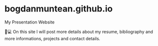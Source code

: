 # bogdanmuntean.github.io
My Presentation Website

📧💻 On this site I will post more details about my resume, bibliography and more informations, projects and contact details.
